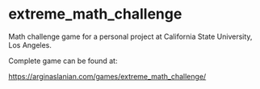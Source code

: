# extreme_math_challenge

Math challenge game for a personal project at California State University, Los Angeles.

Complete game can be found at:

https://arginaslanian.com/games/extreme_math_challenge/

